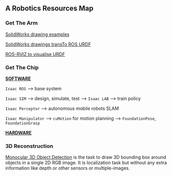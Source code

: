 ## A Robotics Resources Map

### Get The Arm

[SolidWorks drawing examples](https://grabcad.com/)

[SolidWorks drawings transTo ROS URDF](https://github.com/ros/solidworks_urdf_exporter)

[ROS-RVIZ to visualise URDF](http://docs.ros.org/en/jazzy/Tutorials/Intermediate/URDF/Building-a-Visual-Robot-Model-with-URDF-from-Scratch.html)

### Get The Chip 

**[SOFTWARE](https://developer.nvidia.com/isaac)**

`Isaac ROS` -->  base system

`Isaac SIM` --> design, simulate, test --> `Isaac LAB` --> train policy

`Isaac Perceptor` -->  autonomous mobile robots SLAM

`Isaac Manipulator` --> `cuMotion` for motion planning --> `FoundationPose`, `FoundationGrasp`

**[HARDWARE](https://www.nvidia.com/en-us/autonomous-machines/embedded-systems/)**



### 3D Reconstruction

[Monocular 3D Object Detection](https://github.com/open-mmlab/mmdetection3d) is the task to draw 3D bounding box around objects in a single 2D RGB image. It is localization task but without any extra information like depth or other sensors or multiple-images.

